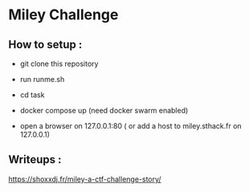 # Miley Challenge 

## How to setup : 

- git clone this repository 
- run runme.sh 
- cd task 
- docker compose up (need docker swarm enabled)

- open a browser on 127.0.0.1:80 ( or add a host to miley.sthack.fr on 127.0.0.1)

## Writeups : 

https://shoxxdj.fr/miley-a-ctf-challenge-story/
